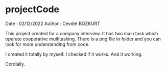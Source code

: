 # projectCode
Date : 02/12/2022
Author : Cevdet BOZKURT

This project created for a company interview.
It has two main task which operate cooperative multitasking.
There is a png file in folder and you can look for more understanding from code. 

I created it totally by myself. I checked if it works. And it working.

Cordially.


